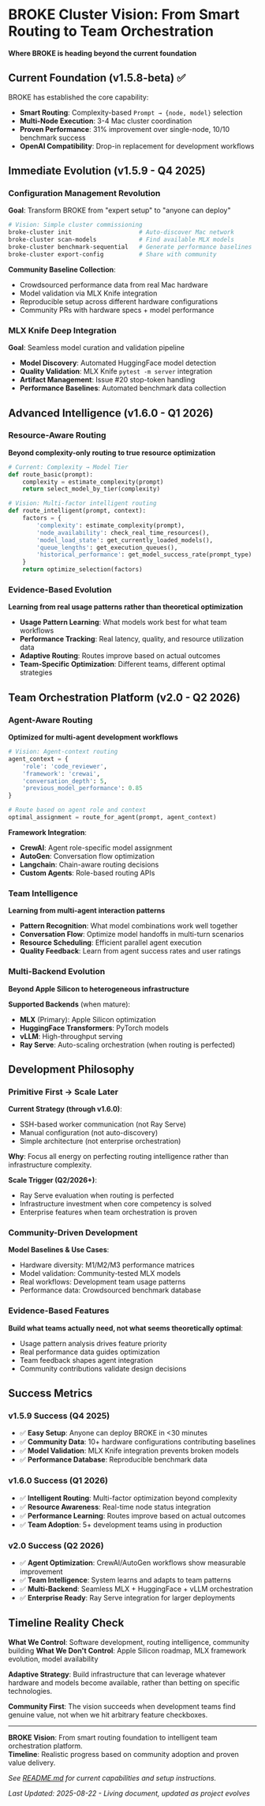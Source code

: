 # BROKE Cluster Vision: From Smart Routing to Team Orchestration

**Where BROKE is heading beyond the current foundation**

## Current Foundation (v1.5.8-beta) ✅

BROKE has established the core capability:
- **Smart Routing**: Complexity-based `Prompt → {node, model}` selection
- **Multi-Node Execution**: 3-4 Mac cluster coordination
- **Proven Performance**: 31% improvement over single-node, 10/10 benchmark success
- **OpenAI Compatibility**: Drop-in replacement for development workflows

## Immediate Evolution (v1.5.9 - Q4 2025)

### Configuration Management Revolution
**Goal**: Transform BROKE from "expert setup" to "anyone can deploy"

```bash
# Vision: Simple cluster commissioning
broke-cluster init                   # Auto-discover Mac network
broke-cluster scan-models            # Find available MLX models
broke-cluster benchmark-sequential   # Generate performance baselines
broke-cluster export-config          # Share with community
```

**Community Baseline Collection**:
- Crowdsourced performance data from real Mac hardware
- Model validation via MLX Knife integration  
- Reproducible setup across different hardware configurations
- Community PRs with hardware specs + model performance

### MLX Knife Deep Integration
**Goal**: Seamless model curation and validation pipeline

- **Model Discovery**: Automated HuggingFace model detection
- **Quality Validation**: MLX Knife `pytest -m server` integration
- **Artifact Management**: Issue #20 stop-token handling
- **Performance Baselines**: Automated benchmark data collection

## Advanced Intelligence (v1.6.0 - Q1 2026)

### Resource-Aware Routing
**Beyond complexity-only routing to true resource optimization**

```python
# Current: Complexity → Model Tier
def route_basic(prompt):
    complexity = estimate_complexity(prompt)
    return select_model_by_tier(complexity)

# Vision: Multi-factor intelligent routing
def route_intelligent(prompt, context):
    factors = {
        'complexity': estimate_complexity(prompt),
        'node_availability': check_real_time_resources(),
        'model_load_state': get_currently_loaded_models(),
        'queue_lengths': get_execution_queues(),
        'historical_performance': get_model_success_rate(prompt_type)
    }
    return optimize_selection(factors)
```

### Evidence-Based Evolution
**Learning from real usage patterns rather than theoretical optimization**

- **Usage Pattern Learning**: What models work best for what team workflows
- **Performance Tracking**: Real latency, quality, and resource utilization data
- **Adaptive Routing**: Routes improve based on actual outcomes
- **Team-Specific Optimization**: Different teams, different optimal strategies

## Team Orchestration Platform (v2.0 - Q2 2026)

### Agent-Aware Routing
**Optimized for multi-agent development workflows**

```python
# Vision: Agent-context routing
agent_context = {
    'role': 'code_reviewer',
    'framework': 'crewai',
    'conversation_depth': 5,
    'previous_model_performance': 0.85
}

# Route based on agent role and context
optimal_assignment = route_for_agent(prompt, agent_context)
```

**Framework Integration**:
- **CrewAI**: Agent role-specific model assignment
- **AutoGen**: Conversation flow optimization  
- **Langchain**: Chain-aware routing decisions
- **Custom Agents**: Role-based routing APIs

### Team Intelligence
**Learning from multi-agent interaction patterns**

- **Pattern Recognition**: What model combinations work well together
- **Conversation Flow**: Optimize model handoffs in multi-turn scenarios  
- **Resource Scheduling**: Efficient parallel agent execution
- **Quality Feedback**: Learn from agent success rates and user ratings

### Multi-Backend Evolution
**Beyond Apple Silicon to heterogeneous infrastructure**

**Supported Backends** (when mature):
- **MLX** (Primary): Apple Silicon optimization
- **HuggingFace Transformers**: PyTorch models  
- **vLLM**: High-throughput serving
- **Ray Serve**: Auto-scaling orchestration (when routing is perfected)

## Development Philosophy

### Primitive First → Scale Later
**Current Strategy (through v1.6.0)**:
- SSH-based worker communication (not Ray Serve)
- Manual configuration (not auto-discovery)
- Simple architecture (not enterprise orchestration)

**Why**: Focus all energy on perfecting routing intelligence rather than infrastructure complexity.

**Scale Trigger (Q2/2026+)**:
- Ray Serve evaluation when routing is perfected
- Infrastructure investment when core competency is solved
- Enterprise features when team orchestration is proven

### Community-Driven Development
**Model Baselines & Use Cases**:
- Hardware diversity: M1/M2/M3 performance matrices
- Model validation: Community-tested MLX models
- Real workflows: Development team usage patterns
- Performance data: Crowdsourced benchmark database

### Evidence-Based Features
**Build what teams actually need, not what seems theoretically optimal**:
- Usage pattern analysis drives feature priority
- Real performance data guides optimization
- Team feedback shapes agent integration
- Community contributions validate design decisions

## Success Metrics

### v1.5.9 Success (Q4 2025)
- ✅ **Easy Setup**: Anyone can deploy BROKE in <30 minutes
- ✅ **Community Data**: 10+ hardware configurations contributing baselines
- ✅ **Model Validation**: MLX Knife integration prevents broken models
- ✅ **Performance Database**: Reproducible benchmark data

### v1.6.0 Success (Q1 2026)  
- ✅ **Intelligent Routing**: Multi-factor optimization beyond complexity
- ✅ **Resource Awareness**: Real-time node status integration
- ✅ **Performance Learning**: Routes improve based on actual outcomes
- ✅ **Team Adoption**: 5+ development teams using in production

### v2.0 Success (Q2 2026)
- ✅ **Agent Optimization**: CrewAI/AutoGen workflows show measurable improvement
- ✅ **Team Intelligence**: System learns and adapts to team patterns
- ✅ **Multi-Backend**: Seamless MLX + HuggingFace + vLLM orchestration
- ✅ **Enterprise Ready**: Ray Serve integration for larger deployments

## Timeline Reality Check

**What We Control**: Software development, routing intelligence, community building
**What We Don't Control**: Apple Silicon roadmap, MLX framework evolution, model availability

**Adaptive Strategy**: Build infrastructure that can leverage whatever hardware and models become available, rather than betting on specific technologies.

**Community First**: The vision succeeds when development teams find genuine value, not when we hit arbitrary feature checkboxes.

---

**BROKE Vision**: From smart routing foundation to intelligent team orchestration platform.  
**Timeline**: Realistic progress based on community adoption and proven value delivery.

*See [README.md](README.md) for current capabilities and setup instructions.*

*Last Updated: 2025-08-22 - Living document, updated as project evolves*
